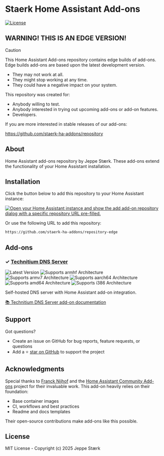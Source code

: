 # Staerk Home Assistant Add-ons

[![License][license-shield]][license]

## WARNING! THIS IS AN EDGE VERSION!

> [!CAUTION]
> This Home Assistant Add-ons repository contains edge builds of add-ons.
> Edge builds add-ons are based upon the latest development version.

- They may not work at all.
- They might stop working at any time.
- They could have a negative impact on your system.

This repository was created for:

- Anybody willing to test.
- Anybody interested in trying out upcoming add-ons or add-on features.
- Developers.

If you are more interested in stable releases of our add-ons:

<https://github.com/staerk-ha-addons/repository>


## About

Home Assistant add-ons repository by Jeppe Stærk. These add-ons extend the functionality of your Home Assistant installation.

## Installation

Click the button below to add this repository to your Home Assistant instance:

[![Open your Home Assistant instance and show the add add-on repository dialog with a specific repository URL pre-filled.](https://my.home-assistant.io/badges/supervisor_add_addon_repository.svg)](https://my.home-assistant.io/redirect/supervisor_add_addon_repository/?repository_url=https://github.com/staerk-ha-addons/repository-edge)

Or use the following URL to add this repository:

```txt
https://github.com/staerk-ha-addons/repository-edge
```

## Add-ons

### &#10003; [Technitium DNS Server][addon-technitium-dns]

![Latest Version][technitium-dns-version-shield]
![Supports armhf Architecture][technitium-dns-armhf-shield]
![Supports armv7 Architecture][technitium-dns-armv7-shield]
![Supports aarch64 Architecture][technitium-dns-aarch64-shield]
![Supports amd64 Architecture][technitium-dns-amd64-shield]
![Supports i386 Architecture][technitium-dns-i386-shield]

Self-hosted DNS server with Home Assistant add-on integration.

[:books: Technitium DNS Server add-on documentation][addon-doc-technitium-dns]


## Support

Got questions?

- Create an issue on GitHub for bug reports, feature requests, or questions
- Add a ⭐️ [star on GitHub](https://github.com/staerk-ha-addons/repository-edge) to support the project

## Acknowledgments

Special thanks to [Franck Nijhof][frenck] and the [Home Assistant Community Add-ons][ha-addons] project for their invaluable work. This add-on heavily relies on their foundation:

- Base container images
- CI, workflows and best practices
- Readme and docs templates

Their open-source contributions make add-ons like this possible.

## License

MIT License - Copyright (c) 2025 Jeppe Stærk

[addon-technitium-dns]: https://github.com/staerk-ha-addons/addon-technitium-dns/tree/2093ce8
[addon-doc-technitium-dns]: https://github.com/staerk-ha-addons/addon-technitium-dns/blob/2093ce8/README.md
[technitium-dns-issue]: https://github.com/staerk-ha-addons/addon-technitium-dns/issues
[technitium-dns-version-shield]: https://img.shields.io/badge/version-2093ce8-blue.svg
[technitium-dns-aarch64-shield]: https://img.shields.io/badge/aarch64-yes-green.svg
[technitium-dns-amd64-shield]: https://img.shields.io/badge/amd64-yes-green.svg
[technitium-dns-armhf-shield]: https://img.shields.io/badge/armhf-no-red.svg
[technitium-dns-armv7-shield]: https://img.shields.io/badge/armv7-no-red.svg
[technitium-dns-i386-shield]: https://img.shields.io/badge/i386-no-red.svg
[frenck]: https://github.com/frenck
[ha-addons]: https://addons.community/
[license]: https://github.com/staerk-ha-addons/repository/blob/main/LICENSE
[license-shield]: https://img.shields.io/github/license/staerk-ha-addons/repository.svg